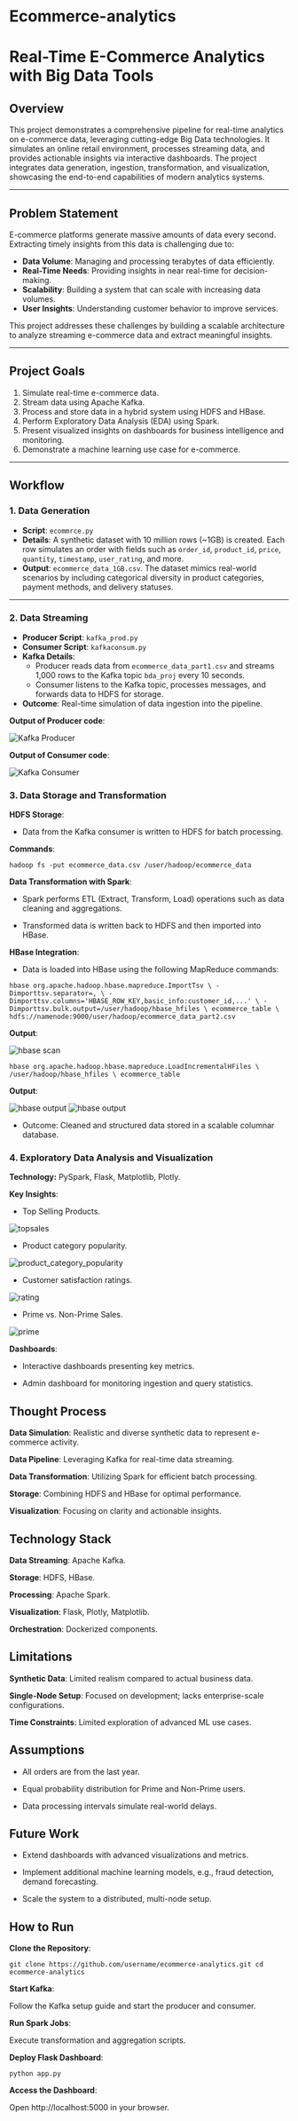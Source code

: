 # Ecommerce-analytics
# Real-Time E-Commerce Analytics with Big Data Tools

## Overview
This project demonstrates a comprehensive pipeline for real-time analytics on e-commerce data, leveraging cutting-edge Big Data technologies. It simulates an online retail environment, processes streaming data, and provides actionable insights via interactive dashboards. The project integrates data generation, ingestion, transformation, and visualization, showcasing the end-to-end capabilities of modern analytics systems.

---

## Problem Statement
E-commerce platforms generate massive amounts of data every second. Extracting timely insights from this data is challenging due to:

- **Data Volume**: Managing and processing terabytes of data efficiently.
- **Real-Time Needs**: Providing insights in near real-time for decision-making.
- **Scalability**: Building a system that can scale with increasing data volumes.
- **User Insights**: Understanding customer behavior to improve services.

This project addresses these challenges by building a scalable architecture to analyze streaming e-commerce data and extract meaningful insights.

---

## Project Goals
1. Simulate real-time e-commerce data.
2. Stream data using Apache Kafka.
3. Process and store data in a hybrid system using HDFS and HBase.
4. Perform Exploratory Data Analysis (EDA) using Spark.
5. Present visualized insights on dashboards for business intelligence and monitoring.
6. Demonstrate a machine learning use case for e-commerce.

---

## Workflow

### 1. Data Generation
- **Script**: `ecommrce.py`
- **Details**: A synthetic dataset with 10 million rows (~1GB) is created. Each row simulates an order with fields such as `order_id`, `product_id`, `price`, `quantity`, `timestamp`, `user_rating`, and more.
- **Output**: `ecommerce_data_1GB.csv`. The dataset mimics real-world scenarios by including categorical diversity in product categories, payment methods, and delivery statuses.

---

### 2. Data Streaming
- **Producer Script**: `kafka_prod.py`
- **Consumer Script**: `kafkaconsum.py`
- **Kafka Details**:
  - Producer reads data from `ecommerce_data_part1.csv` and streams 1,000 rows to the Kafka topic `bda_proj` every 10 seconds.
  - Consumer listens to the Kafka topic, processes messages, and forwards data to HDFS for storage.
- **Outcome**: Real-time simulation of data ingestion into the pipeline.
  
**Output of Producer code**:
  
![Kafka Producer](screenshots/producer_output)

**Output of Consumer code**:

![Kafka Consumer](screenshots/consumeroutput)

### 3. Data Storage and Transformation

**HDFS Storage**:

- Data from the Kafka consumer is written to HDFS for batch processing.

**Commands**:

`hadoop fs -put ecommerce_data.csv /user/hadoop/ecommerce_data`

**Data Transformation with Spark**:

- Spark performs ETL (Extract, Transform, Load) operations such as data cleaning and aggregations.

- Transformed data is written back to HDFS and then imported into HBase.

**HBase Integration**:

- Data is loaded into HBase using the following MapReduce commands:

`hbase org.apache.hadoop.hbase.mapreduce.ImportTsv \
  -Dimporttsv.separator=, \
  -Dimporttsv.columns='HBASE_ROW_KEY,basic_info:customer_id,...' \
  -Dimporttsv.bulk.output=/user/hadoop/hbase_hfiles \
  ecommerce_table \
  hdfs://namenode:9000/user/hadoop/ecommerce_data_part2.csv`
  
**Output**:

![hbase scan](screenshots/hbase_scan)

`hbase org.apache.hadoop.hbase.mapreduce.LoadIncrementalHFiles \
  /user/hadoop/hbase_hfiles \
  ecommerce_table`

**Output**:

![hbase output](screenshots/hbase_output)
![hbase output](screenshots/hbaseoutput)



- Outcome: Cleaned and structured data stored in a scalable columnar database.

### 4. Exploratory Data Analysis and Visualization

**Technology:** PySpark, Flask, Matplotlib, Plotly.

**Key Insights**:

- Top Selling Products.

![topsales](dashboard/topsales)

- Product category popularity.

![product_category_popularity](dashboard/sales)

- Customer satisfaction ratings.

![rating](dashboard/user_rating)

- Prime vs. Non-Prime Sales.

![prime](dashboard/primevsnonprime)


**Dashboards**:

- Interactive dashboards presenting key metrics.

- Admin dashboard for monitoring ingestion and query statistics.

## Thought Process

**Data Simulation**: Realistic and diverse synthetic data to represent e-commerce activity.

**Data Pipeline**: Leveraging Kafka for real-time data streaming.

**Data Transformation**: Utilizing Spark for efficient batch processing.

**Storage**: Combining HDFS and HBase for optimal performance.

**Visualization**: Focusing on clarity and actionable insights.

## Technology Stack

**Data Streaming**: Apache Kafka.

**Storage**: HDFS, HBase.

**Processing**: Apache Spark.

**Visualization**: Flask, Plotly, Matplotlib.

**Orchestration**: Dockerized components.

## Limitations

**Synthetic Data**: Limited realism compared to actual business data.

**Single-Node Setup**: Focused on development; lacks enterprise-scale configurations.

**Time Constraints**: Limited exploration of advanced ML use cases.

## Assumptions

- All orders are from the last year.

- Equal probability distribution for Prime and Non-Prime users.

- Data processing intervals simulate real-world delays.

## Future Work

- Extend dashboards with advanced visualizations and metrics.

- Implement additional machine learning models, e.g., fraud detection, demand forecasting.

- Scale the system to a distributed, multi-node setup.

## How to Run

**Clone the Repository**:


`git clone https://github.com/username/ecommerce-analytics.git
cd ecommerce-analytics`

**Start Kafka**:

Follow the Kafka setup guide and start the producer and consumer.

**Run Spark Jobs**:

Execute transformation and aggregation scripts.

**Deploy Flask Dashboard**:

`python app.py`

**Access the Dashboard**:

Open http://localhost:5000 in your browser.



